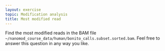 ```yaml
---
layout: exercise
topic: Modification analysis
title: Most modified read
---
```


Find the most modified reads in the BAM file
`~/nanomod_course_data/human/bonito_calls.subset.sorted.bam`.
Feel free to answer this question in any way you like.